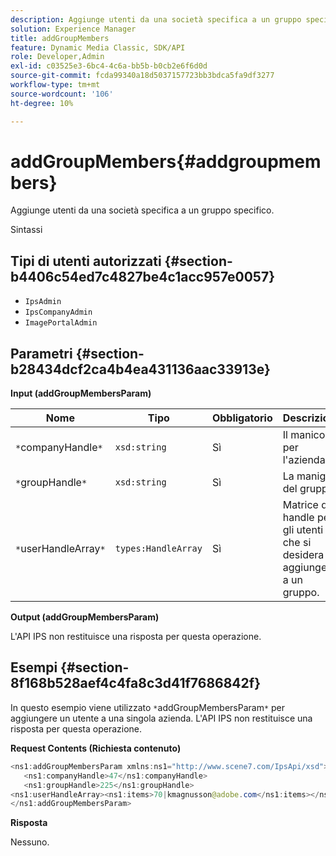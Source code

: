 ```yaml
---
description: Aggiunge utenti da una società specifica a un gruppo specifico.
solution: Experience Manager
title: addGroupMembers
feature: Dynamic Media Classic, SDK/API
role: Developer,Admin
exl-id: c03525e3-6bc4-4c6a-bb5b-b0cb2e6f6d0d
source-git-commit: fcda99340a18d5037157723bb3bdca5fa9df3277
workflow-type: tm+mt
source-wordcount: '106'
ht-degree: 10%

---
```


# addGroupMembers{#addgroupmembers}

Aggiunge utenti da una società specifica a un gruppo specifico.

Sintassi

## Tipi di utenti autorizzati {#section-b4406c54ed7c4827be4c1acc957e0057}

* `IpsAdmin`
* `IpsCompanyAdmin`
* `ImagePortalAdmin`

## Parametri {#section-b28434dcf2ca4b4ea431136aac33913e}

**Input (addGroupMembersParam)**

| Nome | Tipo | Obbligatorio | Descrizione |
|---|---|---|---|
| `*`companyHandle`*` | `xsd:string` | Sì | Il manico per l&#39;azienda. |
| `*`groupHandle`*` | `xsd:string` | Sì | La maniglia del gruppo. |
| `*`userHandleArray`*` | `types:HandleArray` | Sì | Matrice di handle per gli utenti che si desidera aggiungere a un gruppo. |

**Output (addGroupMembersParam)**

L&#39;API IPS non restituisce una risposta per questa operazione.

## Esempi {#section-8f168b528aef4c4fa8c3d41f7686842f}

In questo esempio viene utilizzato `*`addGroupMembersParam`*` per aggiungere un utente a una singola azienda. L&#39;API IPS non restituisce una risposta per questa operazione.

**Request Contents (Richiesta contenuto)**

```java
<ns1:addGroupMembersParam xmlns:ns1="http://www.scene7.com/IpsApi/xsd">
   <ns1:companyHandle>47</ns1:companyHandle>
   <ns1:groupHandle>225</ns1:groupHandle>
<ns1:userHandleArray><ns1:items>70|kmagnusson@adobe.com</ns1:items></ns1:userHandleArray>
</ns1:addGroupMembersParam>
```

**Risposta**

Nessuno.
